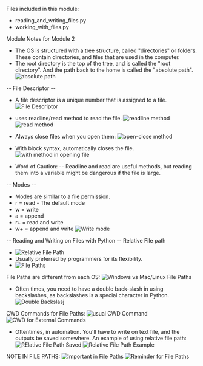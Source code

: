 Files included in this module:
- reading_and_writing_files.py
- working_with_files.py

Module Notes for Module 2

- The OS is structured with a tree structure, called "directories" or folders. These contain directories,
and files that are used in the computer.
- The root directory is the top of the tree, and is called the "root directory". And the path back to the home
is called the "absolute path".
![absolute path](<pngs/Screenshot (442).png>)

-- File Descriptor --
- A file descriptor is a unique number that is assigned to a file.
![File Descriptor](<pngs/Screenshot (453).png>)
- uses readline/read method to read the file.
![readline method](<pngs/Screenshot (454).png>)
![read method](<pngs/Screenshot (456).png>)

- Always close files when you open them:
![open-close method](<pngs/Screenshot (457).png>)
- With block syntax, automatically closes the file.
![with method in opening file](<pngs/Screenshot (458).png>)

- Word of Caution:
-- Readline and read are useful methods, but reading them into a variable might be dangerous if the file is large.

-- Modes --
- Modes are similar to a file permission.
- r = read - The default mode
- w = write
- a = append
- r+ = read and write
- w+ = append and write
![Write mode](<pngs/Screenshot (469).png>)

-- Reading and Writing on Files with Python --
Relative File path
- ![Relative File Path](<pngs/Screenshot (497).png>)
- Usually preferred by programmers for its flexibility.
- ![File Paths](<pngs/Screenshot (501).png>)

File Paths are different from each OS:
![Windows vs Mac/Linux File Paths](<pngs/Screenshot (503).png>)
- Often times, you need to have a double back-slash in using backslashes,
as backslashes is a special character in Python.
![Double Backslasj](<pngs/Screenshot (509).png>)

CWD Commands for File Paths:
![usual CWD Command](<Screenshot (512).png>)
![CWD for External Commands](<pngs/Screenshot (513).png>)

- Oftentimes, in automation. You'll have to write on text file, and
the outputs be saved somewhere. An example of using relative file path:
![RElative File Path Saved](<pngs/Screenshot (514).png>)
![Relative File Path Example](<pngs/Screenshot (515).png>)

NOTE IN FILE PATHS:
![Important in File Paths](<pngs/Screenshot (516).png>)
![Reminder for File Paths](<Screenshot (518).png>)